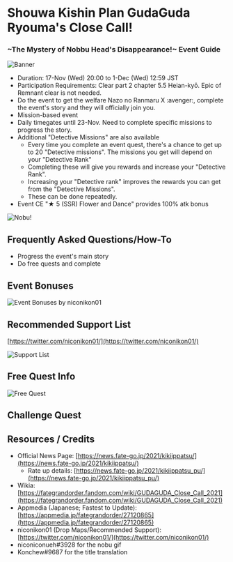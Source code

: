 # Shouwa Kishin Plan GudaGuda Ryouma's Close Call! 
### \~The Mystery of Nobbu Head's Disappearance!\~ Event Guide

![Banner](https://news.fate-go.jp/wp-content/uploads/2021/kikiippatsu_full_worla/top_banner.png)

- Duration: 17-Nov (Wed) 20:00 to 1-Dec (Wed) 12:59 JST
- Participation Requirements: Clear part 2 chapter 5.5 Heian-kyō. Epic of Remnant clear is not needed.
- Do the event to get the welfare Nazo no Ranmaru X :avenger:, complete the event's story and they will officially join you.
- Mission-based event
- Daily timegates until 23-Nov. Need to complete specific missions to progress the story.
- Additional "Detective Missions" are also available
  - Every time you complete an event quest, there's a chance to get up to 20 "Detective missions". The missions you get will depend on your "Detective Rank"
  - Completing these will give you rewards and increase your "Detective Rank".
  - Increasing your "Detective rank" improves the rewards you can get from the "Detective Missions".
  - These can be done repeatedly.
- Event CE "★ 5 (SSR) Flower and Dance" provides 100% atk bonus

![Nobu!](https://cdn.discordapp.com/attachments/825747387825389589/910419166241112094/nobudermissinghead.gif)

## Frequently Asked Questions/How-To
- Progress the event's main story
- Do free quests and complete 

## Event Bonuses

![Event Bonuses by niconikon01]()

## Recommended Support List

[https://twitter.com/niconikon01/](https://twitter.com/niconikon01/)

![Support List]()

## Free Quest Info
 
![Free Quest]()

## Challenge Quest


## Resources / Credits

- Official News Page: [https://news.fate-go.jp/2021/kikiippatsu/](https://news.fate-go.jp/2021/kikiippatsu/)
  - Rate up details: [https://news.fate-go.jp/2021/kikiippatsu_pu/](https://news.fate-go.jp/2021/kikiippatsu_pu/)
- Wikia: [https://fategrandorder.fandom.com/wiki/GUDAGUDA_Close_Call_2021](https://fategrandorder.fandom.com/wiki/GUDAGUDA_Close_Call_2021)
- Appmedia (Japanese; Fastest to Update): [https://appmedia.jp/fategrandorder/27120865](https://appmedia.jp/fategrandorder/27120865)
- niconikon01 (Drop Maps/Recommended Support): [https://twitter.com/niconikon01/](https://twitter.com/niconikon01/)
- niconiconueh#3928 for the nobu gif
- Konchew#9687 for the title translation